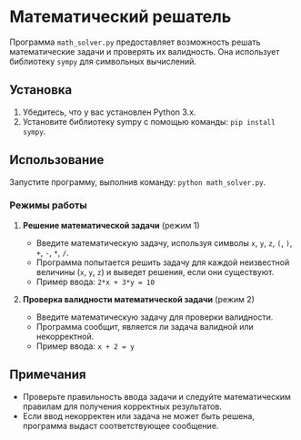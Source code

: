 # Математический решатель

Программа `math_solver.py` предоставляет возможность решать математические задачи и проверять их валидность. Она использует библиотеку `sympy` для символьных вычислений.

## Установка

1. Убедитесь, что у вас установлен Python 3.x.
2. Установите библиотеку sympy с помощью команды: `pip install sympy`.

## Использование

Запустите программу, выполнив команду: `python math_solver.py`.

### Режимы работы

1. **Решение математической задачи** (режим 1)
   - Введите математическую задачу, используя символы `x`, `y`, `z`, `(`, `)`, `+`, `-`, `*`, `/`.
   - Программа попытается решить задачу для каждой неизвестной величины (`x`, `y`, `z`) и выведет решения, если они существуют.
   - Пример ввода: `2*x + 3*y = 10`
   
2. **Проверка валидности математической задачи** (режим 2)
   - Введите математическую задачу для проверки валидности.
   - Программа сообщит, является ли задача валидной или некорректной.
   - Пример ввода: `x + 2 = y`

## Примечания

- Проверьте правильность ввода задачи и следуйте математическим правилам для получения корректных результатов.
- Если ввод некорректен или задача не может быть решена, программа выдаст соответствующее сообщение.

